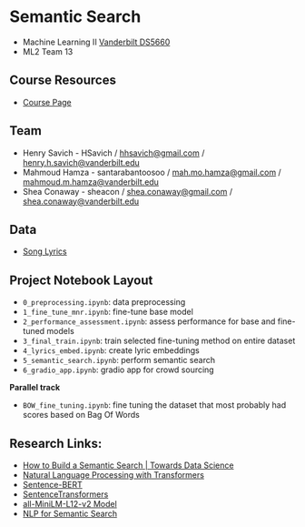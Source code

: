 

# Semantic Search

- Machine Learning II [Vanderbilt DS5660](https://hrlblab.github.io/DS5660.html)
- ML2 Team 13

## Course Resources

- [Course Page](https://hrlblab.github.io/DS5660.html)

## Team

- Henry Savich - HSavich / hhsavich@gmail.com / henry.h.savich@vanderbilt.edu
- Mahmoud Hamza - santarabantoosoo / mah.mo.hamza@gmail.com / mahmoud.m.hamza@vanderbilt.edu
- Shea Conaway - sheacon / shea.conaway@gmail.com / shea.conaway@vanderbilt.edu

## Data

- [Song Lyrics](https://www.kaggle.com/datasets/nikhilnayak123/5-million-song-lyrics-dataset)

## Project Notebook Layout

- `0_preprocessing.ipynb`: data preprocessing
- `1_fine_tune_mnr.ipynb`: fine-tune base model
- `2_performance_assessment.ipynb`: assess performance for base and fine-tuned models
- `3_final_train.ipynb`: train selected fine-tuning method on entire dataset
- `4_lyrics_embed.ipynb`: create lyric embeddings
- `5_semantic_search.ipynb`: perform semantic search
- `6_gradio_app.ipynb`: gradio app for crowd sourcing

**Parallel track** 

- `BOW_fine_tuning.ipynb`: fine tuning the dataset that most probably had scores based on Bag Of Words  

## Research Links:   

- [How to Build a Semantic Search | Towards Data Science](https://towardsdatascience.com/how-to-build-a-semantic-search-engine-with-transformers-and-faiss-dcbea307a0e8)
- [Natural Language Processing with Transformers](https://learning.oreilly.com/library/view/natural-language-processing/9781098136789/)
- [Sentence-BERT](https://arxiv.org/abs/1908.10084)
- [SentenceTransformers](https://www.sbert.net/index.html)
- [all-MiniLM-L12-v2 Model](https://huggingface.co/sentence-transformers/all-MiniLM-L12-v2)
- [NLP for Semantic Search](https://www.pinecone.io/learn/fine-tune-sentence-transformers-mnr/)
